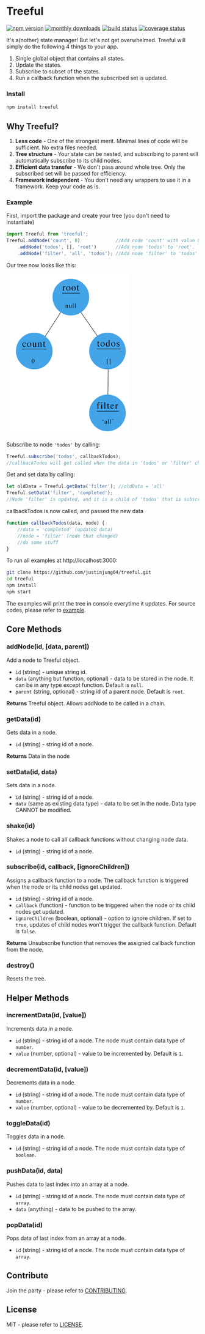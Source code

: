# Treeful
[![npm version][npm-img]][npm-url] [![monthly downloads][downloads-img]][downloads-url] [![build status][travis-img]][travis-url] [![coverage status][coveralls-img]][coveralls-url]

It's a(nother) state manager! But let's not get overwhelmed. Treeful will simply do the following 4 things to your app.

1. Single global object that contains all states.
2. Update the states.
3. Subscribe to subset of the states.
4. Run a callback function when the subscribed set is updated.

### Install
```sh
npm install treeful
```

## Why Treeful?

1. **Less code** - One of the strongest merit. Minimal lines of code will be sufficient. No extra files needed.
2. **Tree structure** - Your state can be nested, and subscribing to parent will automatically subscribe to its child nodes.
3. **Efficient data transfer** - We don't pass around whole tree. Only the subscribed set will be passed for efficiency.
4. **Framework independent** - You don't need any wrappers to use it in a framework. Keep your code as is.

### Example

First, import the package and create your tree (you don't need to instantiate)

```js
import Treeful from 'treeful';
Treeful.addNode('count', 0)             //Add node 'count' with value 0 (to 'root').
    .addNode('todos', [], 'root')       //Add node 'todos' to 'root'.
    .addNode('filter', 'all', 'todos'); //Add node 'filter' to 'todos' with value of 'all'.
```

Our tree now looks like this:

![Tree](example/example.png)

Subscribe to node `'todos'` by calling:
```js
Treeful.subscribe('todos', callbackTodos);
//callbackTodos will get called when the data in 'todos' or 'filter' changes
```

Get and set data by calling:
```js
let oldData = Treeful.getData('filter'); //oldData = 'all'
Treeful.setData('filter', 'completed');
//Node 'filter' is updated, and it is a child of 'todos' that is subscribed to callbackTodos.
```

callbackTodos is now called, and passed the new data
```js
function callbackTodos(data, node) {
    //data = 'completed' (updated data)
    //node = 'filter' (node that changed)
    //do some stuff
}
```

To run all examples at http://localhost:3000:

```sh
git clone https://github.com/justinjung04/treeful.git
cd treeful
npm install
npm start
```

The examples will print the tree in console everytime it updates. For source codes, please refer to [example](example).

## Core Methods

### addNode(id, [data, parent])
Add a node to Treeful object.
* `id` (string) - unique string id.
* `data` (anything but function, optional) - data to be stored in the node. It can be in any type except function. Default is `null`.
* `parent` (string, optional) - string id of a parent node. Default is `root`.

**Returns** Treeful object. Allows addNode to be called in a chain.

### getData(id)
Gets data in a node.
* `id` (string) - string id of a node.

**Returns** Data in the node

### setData(id, data)
Sets data in a node.
* `id` (string) - string id of a node.
* `data` (same as existing data type) - data to be set in the node. Data type CANNOT be modified.

### shake(id)
Shakes a node to call all callback functions without changing node data.
* `id` (string) - string id of a node.

### subscribe(id, callback, [ignoreChildren])
Assigns a callback function to a node. The callback function is triggered when the node or its child nodes get updated.
* `id` (string) - string id of a node.
* `callback` (function) - function to be triggered when the node or its child nodes get updated.
* `ignoreChildren` (boolean, optional) - option to ignore children. If set to `true`, updates of child nodes won't trigger the callback function. Default is `false`.

**Returns** Unsubscribe function that removes the assigned callback function from the node.

### destroy()
Resets the tree.

## Helper Methods

### incrementData(id, [value])
Increments data in a node.
* `id` (string) - string id of a node. The node must contain data type of `number`.
* `value` (number, optional) - value to be incremented by. Default is `1`.

### decrementData(id, [value])
Decrements data in a node.
* `id` (string) - string id of a node. The node must contain data type of `number`.
* `value` (number, optional) - value to be decremented by. Default is `1`.

### toggleData(id)
Toggles data in a node.
* `id` (string) - string id of a node. The node must contain data type of `boolean`.

### pushData(id, data)
Pushes data to last index into an array at a node.
* `id` (string) - string id of a node. The node must contain data type of `array`.
* `data` (anything) - data to be pushed to the array.

### popData(id)
Pops data of last index from an array at a node.
* `id` (string) - string id of a node. The node must contain data type of `array`.

## Contribute
Join the party - please refer to [CONTRIBUTING](CONTRIBUTING.md).

## License
MIT - please refer to [LICENSE](LICENSE).

[npm-url]: https://www.npmjs.org/package/treeful
[npm-img]: https://img.shields.io/npm/v/treeful.svg
[downloads-url]: https://www.npmjs.org/package/treeful
[downloads-img]: https://img.shields.io/npm/dm/treeful.svg
[travis-url]: https://travis-ci.org/justinjung04/treeful?branch=master
[travis-img]: https://travis-ci.org/justinjung04/treeful.svg?branch=master
[coveralls-url]: https://coveralls.io/github/justinjung04/treeful?branch=master
[coveralls-img]: https://coveralls.io/repos/github/justinjung04/treeful/badge.svg?branch=master